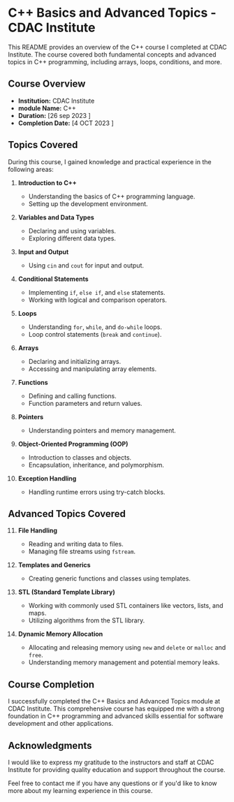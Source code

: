 # C++ Basics and Advanced Topics - CDAC Institute

This README provides an overview of the C++ course I completed at CDAC Institute. The course covered both fundamental concepts and advanced topics in C++ programming, including arrays, loops, conditions, and more.

## Course Overview

- **Institution:** CDAC Institute
- **module Name:** C++ 
- **Duration:** [26 sep 2023 ]
- **Completion Date:** [4 OCT 2023 ]

## Topics Covered

During this course, I gained knowledge and practical experience in the following areas:

1. **Introduction to C++**
   - Understanding the basics of C++ programming language.
   - Setting up the development environment.

2. **Variables and Data Types**
   - Declaring and using variables.
   - Exploring different data types.

3. **Input and Output**
   - Using `cin` and `cout` for input and output.

4. **Conditional Statements**
   - Implementing `if`, `else if`, and `else` statements.
   - Working with logical and comparison operators.

5. **Loops**
   - Understanding `for`, `while`, and `do-while` loops.
   - Loop control statements (`break` and `continue`).

6. **Arrays**
   - Declaring and initializing arrays.
   - Accessing and manipulating array elements.

7. **Functions**
   - Defining and calling functions.
   - Function parameters and return values.

8. **Pointers**
   - Understanding pointers and memory management.

9. **Object-Oriented Programming (OOP)**
   - Introduction to classes and objects.
   - Encapsulation, inheritance, and polymorphism.

10. **Exception Handling**
    - Handling runtime errors using try-catch blocks.

## Advanced Topics Covered

11. **File Handling**
    - Reading and writing data to files.
    - Managing file streams using `fstream`.

12. **Templates and Generics**
    - Creating generic functions and classes using templates.

13. **STL (Standard Template Library)**
    - Working with commonly used STL containers like vectors, lists, and maps.
    - Utilizing algorithms from the STL library.

14. **Dynamic Memory Allocation**
    - Allocating and releasing memory using `new` and `delete` or `malloc` and `free`.
    - Understanding memory management and potential memory leaks.

## Course Completion

I successfully completed the C++ Basics and Advanced Topics module at CDAC Institute. This comprehensive course 
has equipped me with a strong foundation in C++ programming and advanced skills essential for software development and other applications.

## Acknowledgments

I would like to express my gratitude to the instructors and staff at CDAC Institute for providing quality education and support throughout the course.

Feel free to contact me if you have any questions or if you'd like to know more about my learning experience in this course.
